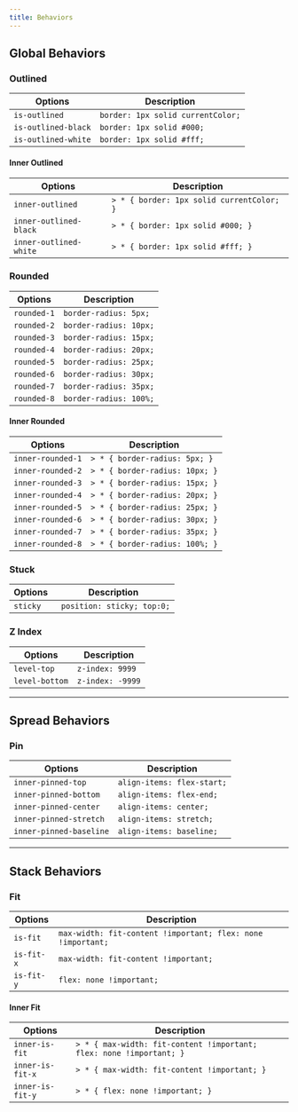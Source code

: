 ```yaml
---
title: Behaviors
---
```


## Global Behaviors 

### Outlined 

|Options|Description|
|-|-|
|`is-outlined`|`border: 1px solid currentColor;`|
|`is-outlined-black`|`border: 1px solid #000;`|
|`is-outlined-white`|`border: 1px solid #fff;`|


#### Inner Outlined 

|Options|Description|
|-|-|
|`inner-outlined`|`> * { border: 1px solid currentColor; }`|
|`inner-outlined-black`|`> * { border: 1px solid #000; }`|
|`inner-outlined-white`|`> * { border: 1px solid #fff; }`|

### Rounded 

|Options|Description|
|-|-|
|`rounded-1`|`border-radius: 5px;`|
|`rounded-2`|`border-radius: 10px;`|
|`rounded-3`|`border-radius: 15px;`|
|`rounded-4`|`border-radius: 20px;`|
|`rounded-5`|`border-radius: 25px;`|
|`rounded-6`|`border-radius: 30px;`|
|`rounded-7`|`border-radius: 35px;`|
|`rounded-8`|`border-radius: 100%;`|


#### Inner Rounded 

|Options|Description|
|-|-|
|`inner-rounded-1`|`> * { border-radius: 5px; }`|
|`inner-rounded-2`|`> * { border-radius: 10px; }`|
|`inner-rounded-3`|`> * { border-radius: 15px; }`|
|`inner-rounded-4`|`> * { border-radius: 20px; }`|
|`inner-rounded-5`|`> * { border-radius: 25px; }`|
|`inner-rounded-6`|`> * { border-radius: 30px; }`|
|`inner-rounded-7`|`> * { border-radius: 35px; }`|
|`inner-rounded-8`|`> * { border-radius: 100%; }`|

### Stuck 

|Options|Description|
|-|-|
|`sticky`|` position: sticky; top:0;`|


### Z Index 

|Options|Description|
|-|-|
|`level-top`|`z-index: 9999`|
|`level-bottom`|`z-index: -9999`|


---

## Spread Behaviors

### Pin

|Options|Description|
|---|----|
|`inner-pinned-top`| `align-items: flex-start;`|
|`inner-pinned-bottom`| `align-items: flex-end;`|
|`inner-pinned-center`| `align-items: center;`|
|`inner-pinned-stretch`| `align-items: stretch;`|
|`inner-pinned-baseline`| `align-items: baseline;`|

---

## Stack Behaviors 

### Fit

|Options|Description|
|-|-|
|`is-fit`|`max-width: fit-content !important; flex: none !important;`|
|`is-fit-x`|`max-width: fit-content !important;`|
|`is-fit-y`|`flex: none !important;`|


#### Inner Fit 

|Options|Description|
|-|-|
|`inner-is-fit`|`> * { max-width: fit-content !important; flex: none !important; }`|
|`inner-is-fit-x`|`> * { max-width: fit-content !important; }`|
|`inner-is-fit-y`|`> * { flex: none !important; }`|
